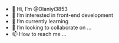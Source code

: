 - 👋 Hi, I’m @Olaniyi3853
- 👀 I’m interested in front-end development
- 🌱 I’m currently learning 
- 💞️ I’m looking to collaborate on ...
- 📫 How to reach me ...

<!---
Olaniyi3853/Olaniyi3853 is a ✨ special ✨ repository because its `README.md` (this file) appears on your GitHub profile.
You can click the Preview link to take a look at your changes.
--->
